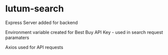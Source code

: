 # lutum-search

Express Server added for backend

Environment variable created for Best Buy API Key - used in search request paramaters 

Axios used for API requests

